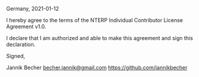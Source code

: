 Germany, 2021-01-12

I hereby agree to the terms of the NTERP Individual Contributor License
Agreement v1.0.

I declare that I am authorized and able to make this agreement and sign this
declaration.

Signed,

Jannik Becher becher.jannik@gmail.com https://github.com/jannikbecher
